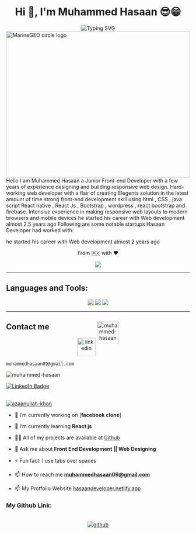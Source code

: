<h1 align="center">Hi 👋, I'm Muhammed Hasaan 😎😁</h1>
<div align='center'><img align="center" src="https://readme-typing-svg.herokuapp.com?font=Fira+Code&weight=600&size=24&duration=3500&pause=500&color=151CF7&center=true&vCenter=true&width=435&lines=Web+Developer+;Graphic+Designer;App+Developer+;Web+Dsigner+;" alt="Typing SVG" /></div>
<img src="http://studiopixel.in/wp-content/uploads/2017/11/senior-front-end-developer-openings-1.gif" alt="MarineGEO circle logo" width="100%" height="400px" align="center">
 Hello I am Muhammed Hasaan a Junior Front-end Developer
 with a few years of experience designing and building
 responsive web design.
 Hard-working web developer with a flair of creating Elegents
 solution in the latest amount of time
 strong front-end development skill using html , CSS , java script
 React native , React Js ,  Bootstrap , wordpress , react bootstrap and firebase.
 Intensive experience in making responsive web layouts to modern
 browsers and mobile devices
he started his career with Web development almost 2.5 years ago
Following are some notable startups Hasaan Developer had worked with:

he started his career with Web development almost 2 years ago




<p align='center'>From 🇵🇰 with ❤️</p>
<p align='center'>
<img align='center' src='https://en1g1m3zkq5j0aw.m.pipedream.net'/>
</p>

<hr>

<h2 align="left">Languages and Tools:</h2>

<p align='center'>
    <img src="https://skillicons.dev/icons?i=git,github,html,css,js,bootstrap" />
  <img src="https://skillicons.dev/icons?i=react,react native"/>
   <img src="https://skillicons.dev/icons?i=firebase"/>
</p>

<hr>

<h2 align="left">Contact me</h2>

<p align="center">
<a href="https://linkedin.com/in/muhammed-hasaan" target="blank"><img align="center" src="https://skillicons.dev/icons?i=linkedin" height="50" width="50" alt="linkedin" /></a>
<a href="https://leetcode.com/muhammedhasaan/" target="blank"><img align="center" src="https://raw.githubusercontent.com/rahuldkjain/github-profile-readme-generator/master/src/images/icons/Social/leet-code.svg" alt="muhammed-hasaan" style ="margin-top:-80px;" height="60" width="60" /></a>
</br>
 
```
muhammedhasaan09@gmail.com
```

</p>


</div>

<p align="left"> <img src="https://komarev.com/ghpvc/?username=azaanullah-khan&label=Profile%20views&color=0e75b6&style=flat" alt="muhammed-hasaan" /> </p>
  <a href="https://www.linkedin.com/in/muhammed-hasaan-2859bb268/">
    <img src="https://img.shields.io/badge/LinkedIn-blue?style=for-the-badge&logo=linkedin&logoColor=white" alt="LinkedIn Badge"/>
  </a>
<br>
<br>

<p align="left"> <a href="https://github.com/ryo-ma/github-profile-trophy"><img src="https://github-profile-trophy.vercel.app/?username=azaanullah-khan" alt="azaanullah-khan" /></a> </p>


- 🔭 I’m currently working on [**facebook clone**]

- 🌱 I’m currently learning **React js**

- 👨‍💻 All of my projects are available at [Github](https://github.com/muhammed-hasaan)

- 💬 Ask me about **Front End Development || Web Designing**

- ⚡ Fun fact: I use tabs over spaces

- 📫 How to reach me **muhammedhasaan09@gmail.com**
  
- 📫 My Protfolio Website <a href="https://hasaandeveloper.netlify.app/">hasaandeveloper.netlify.app</a>



### My Github Link:



<br/>
<div align="center">
<a href="https://github.com/muhammed-hasaan" target="_blank">
<img src=https://img.shields.io/badge/github-%2324292e.svg?&style=for-the-badge&logo=github&logoColor=white alt=github  />
</a>
</div>
<br/>  
